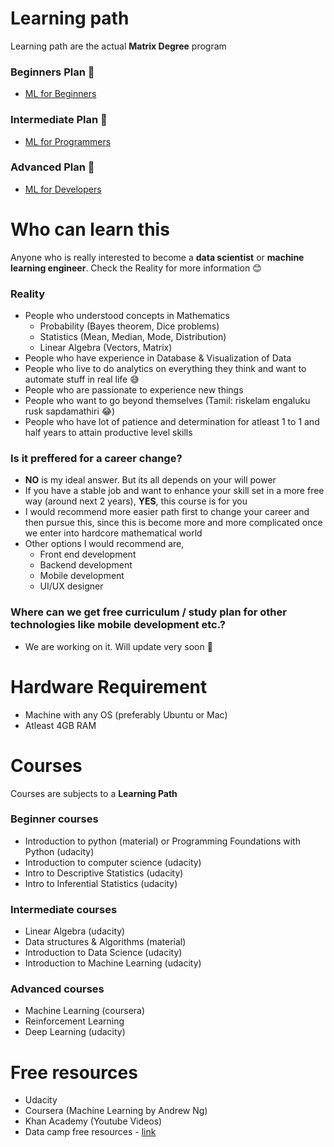 
# Learning path
Learning path are the actual <b>Matrix Degree</b> program

### Beginners Plan :baby:
- [ML for Beginners](https://github.com/Param-Harrison/thematrixML/blob/master/ML-for-beginners.md)

### Intermediate Plan :boy:
- [ML for Programmers](https://github.com/Param-Harrison/thematrixML/blob/master/ML-for-programmers.md)

### Advanced Plan :man:
- [ML for Developers](https://github.com/Param-Harrison/thematrixML/blob/master/ML-for-developers.md)

# Who can learn this
Anyone who is really interested to become a <b>data scientist</b> or <b>machine learning engineer</b>. Check the Reality for more information :blush:

### Reality
- People who understood concepts in Mathematics
  - Probability (Bayes theorem, Dice problems)
  - Statistics (Mean, Median, Mode, Distribution)
  - Linear Algebra (Vectors, Matrix)
- People who have experience in Database & Visualization of Data
- People who live to do analytics on everything they think and want to automate stuff in real life :sweat_smile:
- People who are passionate to experience new things
- People who want to go beyond themselves (Tamil: riskelam engaluku rusk sapdamathiri :joy:)
- People who have lot of patience and determination for atleast 1 to 1 and half years to attain productive level skills

### Is it preffered for a career change?
- <b>NO</b> is my ideal answer. But its all depends on your will power
- If you have a stable job and want to enhance your skill set in a more free way (around next 2 years), <b>YES</b>, this course is for you
- I would recommend more easier path first to change your career and then pursue this, since this is become more and more complicated once we enter into hardcore mathematical world 
- Other options I would recommend are,
  - Front end development
  - Backend development
  - Mobile development
  - UI/UX designer

### Where can we get free curriculum / study plan for other technologies like mobile development etc.?
- We are working on it. Will update very soon :pray:

# Hardware Requirement
- Machine with any OS (preferably Ubuntu or Mac)
- Atleast 4GB RAM

# Courses
Courses are subjects to a <b>Learning Path</b>

### Beginner courses
- Introduction to python (material) or Programming Foundations with Python (udacity)
- Introduction to computer science (udacity)
- Intro to Descriptive Statistics (udacity)
- Intro to Inferential Statistics (udacity)

### Intermediate courses
- Linear Algebra (udacity)
- Data structures & Algorithms (material)
- Introduction to Data Science (udacity)
- Introduction to Machine Learning (udacity)

### Advanced courses
- Machine Learning (coursera)
- Reinforcement Learning
- Deep Learning (udacity)

# Free resources
- Udacity
- Coursera (Machine Learning by Andrew Ng)
- Khan Academy (Youtube Videos)
- Data camp free resources - [link](https://www.datacamp.com/community/open-courses/introduction-to-python-machine-learning-with-analytics-vidhya-hackathons)
